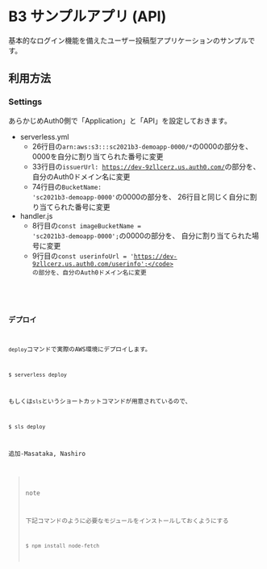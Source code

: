 <!--
title: 'seccamp B3 demo app'
description: 'This app demonstrates how to make micro blog'
layout: Doc
framework: v2
platform: AWS
language: nodeJS
-->

# B3 サンプルアプリ (API)

基本的なログイン機能を備えたユーザー投稿型アプリケーションのサンプルです。

## 利用方法

### Settings

あらかじめAuth0側で「Application」と「API」を設定しておきます。

* serverless.yml
  * 26行目の<code>arn:aws:s3:::sc2021b3-demoapp-0000/*</code>の0000の部分を、
    0000を自分に割り当てられた番号に変更
  * 33行目の<code>issuerUrl: https://dev-9zllcerz.us.auth0.com/</code>の部分を、
    自分のAuth0ドメイン名に変更
  * 74行目の<code>BucketName: 'sc2021b3-demoapp-0000'</code>の0000の部分を、
    26行目と同じく自分に割り当てられた番号に変更
* handler.js
  * 8行目の<code>const imageBucketName = 'sc2021b3-demoapp-0000';</code>の0000の部分を、
    自分に割り当てられた場号に変更
  * 9行目の<code>const userinfoUrl = 'https://dev-9zllcerz.us.auth0.com/userinfo';</code>
    の部分を、自分のAuth0ドメイン名に変更


### デプロイ

`deploy`コマンドで実際のAWS環境にデプロイします。

```
$ serverless deploy
```

もしくは`sls`というショートカットコマンドが用意されているので、

```
$ sls deploy
```

追加-Masataka, Nashiro

> note
> 
> 下記コマンドのように必要なモジュールをインストールしておくようにする
> 
> ```
> $ npm install node-fetch
> ```
